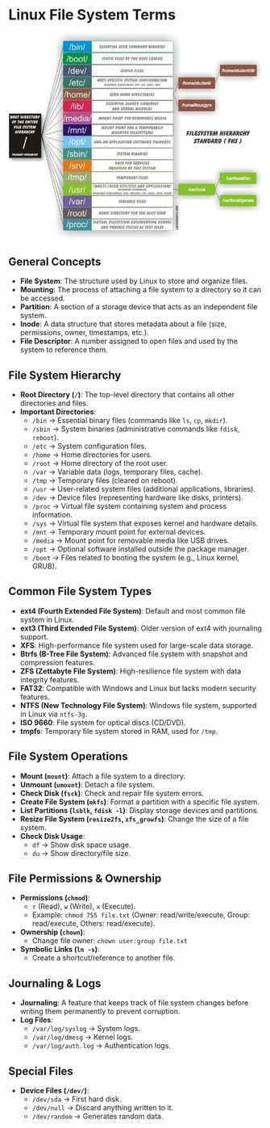 # Linux File System Terms

<kbd>![image](img/linux_filesystem.png)</kbd>

## General Concepts

- **File System**: The structure used by Linux to store and organize files.
- **Mounting**: The process of attaching a file system to a directory so it can be accessed.
- **Partition**: A section of a storage device that acts as an independent file system.
- **Inode**: A data structure that stores metadata about a file (size, permissions, owner, timestamps, etc.).
- **File Descriptor**: A number assigned to open files and used by the system to reference them.

## File System Hierarchy

- **Root Directory (`/`)**: The top-level directory that contains all other directories and files.
- **Important Directories**:
  - `/bin` → Essential binary files (commands like `ls`, `cp`, `mkdir`).
  - `/sbin` → System binaries (administrative commands like `fdisk`, `reboot`).
  - `/etc` → System configuration files.
  - `/home` → Home directories for users.
  - `/root` → Home directory of the root user.
  - `/var` → Variable data (logs, temporary files, cache).
  - `/tmp` → Temporary files (cleared on reboot).
  - `/usr` → User-related system files (additional applications, libraries).
  - `/dev` → Device files (representing hardware like disks, printers).
  - `/proc` → Virtual file system containing system and process information.
  - `/sys` → Virtual file system that exposes kernel and hardware details.
  - `/mnt` → Temporary mount point for external devices.
  - `/media` → Mount point for removable media like USB drives.
  - `/opt` → Optional software installed outside the package manager.
  - `/boot` → Files related to booting the system (e.g., Linux kernel, GRUB).

## Common File System Types

- **ext4 (Fourth Extended File System)**: Default and most common file system in Linux.
- **ext3 (Third Extended File System)**: Older version of ext4 with journaling support.
- **XFS**: High-performance file system used for large-scale data storage.
- **Btrfs (B-Tree File System)**: Advanced file system with snapshot and compression features.
- **ZFS (Zettabyte File System)**: High-resilience file system with data integrity features.
- **FAT32**: Compatible with Windows and Linux but lacks modern security features.
- **NTFS (New Technology File System)**: Windows file system, supported in Linux via `ntfs-3g`.
- **ISO 9660**: File system for optical discs (CD/DVD).
- **tmpfs**: Temporary file system stored in RAM, used for `/tmp`.

## File System Operations

- **Mount (`mount`)**: Attach a file system to a directory.
- **Unmount (`umount`)**: Detach a file system.
- **Check Disk (`fsck`)**: Check and repair file system errors.
- **Create File System (`mkfs`)**: Format a partition with a specific file system.
- **List Partitions (`lsblk`, `fdisk -l`)**: Display storage devices and partitions.
- **Resize File System (`resize2fs`, `xfs_growfs`)**: Change the size of a file system.
- **Check Disk Usage**:
  - `df` → Show disk space usage.
  - `du` → Show directory/file size.

## File Permissions & Ownership

- **Permissions (`chmod`)**:
  - `r` (Read), `w` (Write), `x` (Execute).
  - Example: `chmod 755 file.txt` (Owner: read/write/execute, Group: read/execute, Others: read/execute).
- **Ownership (`chown`)**:
  - Change file owner: `chown user:group file.txt`
- **Symbolic Links (`ln -s`)**:
  - Create a shortcut/reference to another file.

## Journaling & Logs

- **Journaling**: A feature that keeps track of file system changes before writing them permanently to prevent corruption.
- **Log Files**:
  - `/var/log/syslog` → System logs.
  - `/var/log/dmesg` → Kernel logs.
  - `/var/log/auth.log` → Authentication logs.

## Special Files

- **Device Files (`/dev/`)**:
  - `/dev/sda` → First hard disk.
  - `/dev/null` → Discard anything written to it.
  - `/dev/random` → Generates random data.
